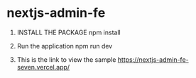 # nextjs-admin-fe
1. INSTALL THE PACKAGE
npm install

2. Run the application
npm run dev

3. This is the link to view the sample
https://nextjs-admin-fe-seven.vercel.app/
